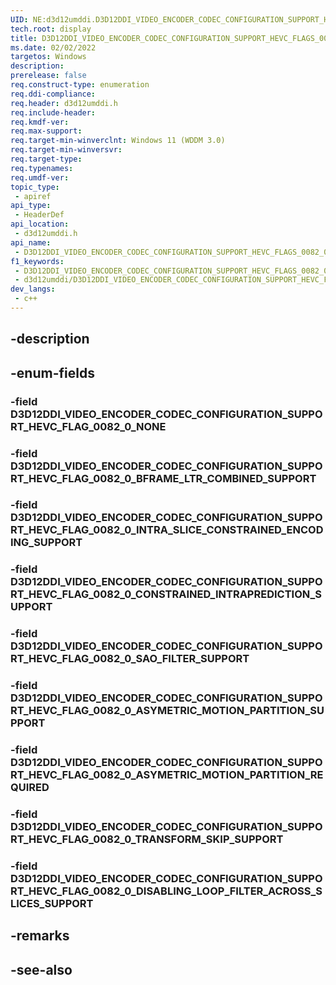 ```yaml
---
UID: NE:d3d12umddi.D3D12DDI_VIDEO_ENCODER_CODEC_CONFIGURATION_SUPPORT_HEVC_FLAGS_0082_0
tech.root: display
title: D3D12DDI_VIDEO_ENCODER_CODEC_CONFIGURATION_SUPPORT_HEVC_FLAGS_0082_0
ms.date: 02/02/2022
targetos: Windows
description: 
prerelease: false
req.construct-type: enumeration
req.ddi-compliance: 
req.header: d3d12umddi.h
req.include-header: 
req.kmdf-ver: 
req.max-support: 
req.target-min-winverclnt: Windows 11 (WDDM 3.0)
req.target-min-winversvr: 
req.target-type: 
req.typenames: 
req.umdf-ver: 
topic_type:
 - apiref
api_type:
 - HeaderDef
api_location:
 - d3d12umddi.h
api_name:
 - D3D12DDI_VIDEO_ENCODER_CODEC_CONFIGURATION_SUPPORT_HEVC_FLAGS_0082_0
f1_keywords:
 - D3D12DDI_VIDEO_ENCODER_CODEC_CONFIGURATION_SUPPORT_HEVC_FLAGS_0082_0
 - d3d12umddi/D3D12DDI_VIDEO_ENCODER_CODEC_CONFIGURATION_SUPPORT_HEVC_FLAGS_0082_0
dev_langs:
 - c++
---
```


## -description


## -enum-fields

### -field D3D12DDI_VIDEO_ENCODER_CODEC_CONFIGURATION_SUPPORT_HEVC_FLAG_0082_0_NONE

### -field D3D12DDI_VIDEO_ENCODER_CODEC_CONFIGURATION_SUPPORT_HEVC_FLAG_0082_0_BFRAME_LTR_COMBINED_SUPPORT

### -field D3D12DDI_VIDEO_ENCODER_CODEC_CONFIGURATION_SUPPORT_HEVC_FLAG_0082_0_INTRA_SLICE_CONSTRAINED_ENCODING_SUPPORT

### -field D3D12DDI_VIDEO_ENCODER_CODEC_CONFIGURATION_SUPPORT_HEVC_FLAG_0082_0_CONSTRAINED_INTRAPREDICTION_SUPPORT

### -field D3D12DDI_VIDEO_ENCODER_CODEC_CONFIGURATION_SUPPORT_HEVC_FLAG_0082_0_SAO_FILTER_SUPPORT

### -field D3D12DDI_VIDEO_ENCODER_CODEC_CONFIGURATION_SUPPORT_HEVC_FLAG_0082_0_ASYMETRIC_MOTION_PARTITION_SUPPORT

### -field D3D12DDI_VIDEO_ENCODER_CODEC_CONFIGURATION_SUPPORT_HEVC_FLAG_0082_0_ASYMETRIC_MOTION_PARTITION_REQUIRED

### -field D3D12DDI_VIDEO_ENCODER_CODEC_CONFIGURATION_SUPPORT_HEVC_FLAG_0082_0_TRANSFORM_SKIP_SUPPORT

### -field D3D12DDI_VIDEO_ENCODER_CODEC_CONFIGURATION_SUPPORT_HEVC_FLAG_0082_0_DISABLING_LOOP_FILTER_ACROSS_SLICES_SUPPORT

## -remarks

## -see-also

